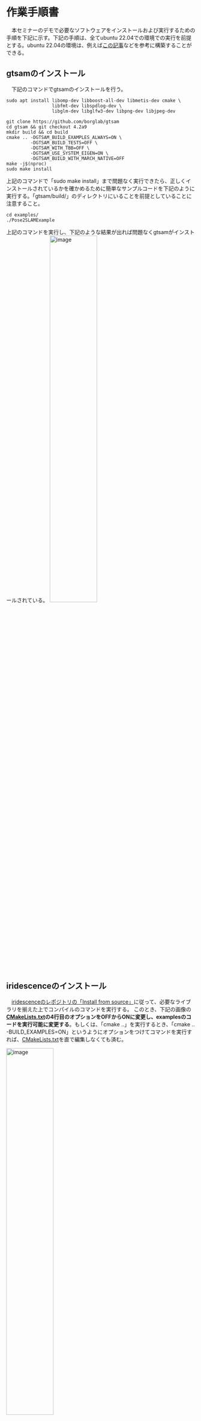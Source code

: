 # 作業手順書

　本セミナーのデモで必要なソフトウェアをインストールおよび実行するための手順を下記に示す。下記の手順は、全てubuntu 22.04での環境での実行を前提とする。ubuntu 22.04の環境は、例えば[この記事](https://zenn.dev/njtomohiro/articles/02ae5186aeab07)などを参考に構築することができる。

## gtsamのインストール
　下記のコマンドでgtsamのインストールを行う。
```commandline
sudo apt install libomp-dev libboost-all-dev libmetis-dev cmake \
                 libfmt-dev libspdlog-dev \
                 libglm-dev libglfw3-dev libpng-dev libjpeg-dev 

git clone https://github.com/borglab/gtsam
cd gtsam && git checkout 4.2a9
mkdir build && cd build
cmake .. -DGTSAM_BUILD_EXAMPLES_ALWAYS=ON \
         -DGTSAM_BUILD_TESTS=OFF \
         -DGTSAM_WITH_TBB=OFF \
         -DGTSAM_USE_SYSTEM_EIGEN=ON \
         -DGTSAM_BUILD_WITH_MARCH_NATIVE=OFF
make -j$(nproc)
sudo make install
```

上記のコマンドで「sudo make install」まで問題なく実行できたら、正しくインストールされているかを確かめるために簡単なサンプルコードを下記のように実行する。「gtsam/build/」のディレクトリにいることを前提としていることに注意すること。
```commandline
cd examples/
./Pose2SLAMExample
```
上記のコマンドを実行し、下記のような結果が出れば問題なくgtsamがインストールされている。
<img src="https://github.com/user-attachments/assets/d5c17800-9132-4bad-a35c-9abcb05d59d3" alt="image" width="50%">


## iridescenceのインストール
　[iridescenceのレポジトリの「Install from source」](https://github.com/koide3/iridescence/tree/master#install-from-source)に従って、必要なライブラリを揃えた上でコンパイルのコマンドを実行する。
このとき、下記の画像の **[CMakeLists.txt](https://github.com/koide3/iridescence/blob/master/CMakeLists.txt)の4行目のオプションをOFFからONに変更し、examplesのコードを実行可能に変更する**。もしくは、「cmake ..」を実行するとき、「cmake .. -BUILD_EXAMPLES=ON」というようにオプションをつけてコマンドを実行すれば、[CMakeLists.txt](https://github.com/koide3/iridescence/blob/master/CMakeLists.txt)を直で編集しなくても済む。

<img src="https://github.com/user-attachments/assets/718c7c93-21d1-4c27-9578-4024f255d6c7" alt="image" width="50%">

　「sudo make install」まで問題なく実行できたら、正しくインストールされているかを確かめるために簡単なサンプルコードを下記のように実行する。「iridescence/build/」のディレクトリにいることを前提としていることに注意すること。
```commandline
./02_light_viewer_primitives
```

上記のコマンドを実行し、下記のような結果が出れば問題なくiridescenceがインストールされている。
<img src="https://github.com/user-attachments/assets/95c6d795-3a91-4083-b462-d65d0a5afd87" alt="image" width="50%">


## 本セミナーのサンプルプログラムをインストールする手順

* 下記のコマンドに基づき、サンプルプログラムをコンパイルする。
* 全てのサンプルプログラムは、下記のコマンドで作成されたbuildディレクトリ以下にいることを前提とすることに注意すること。
```commandline
git clone https://github.com/TakuOkawara/pose_adjustment_demo.git
cd pose_adjustment_demo
mkdir build
cd build
cmake ..
make
```

一部の環境での実行時エラー（error while loading shared libraries: libmetis-gtsam.so: cannot open shared object file: No such file or directory）を防ぐために、下記のコマンドを先んじて実行しておく。
```commandline
echo "export LD_LIBRARY_PATH=/usr/local/lib:$LD_LIBRARY_PATH" >> ~/.bashrc
source ~/.bashrc
```


### [デモプログラム #1](https://github.com/TakuOkawara/pose_adjustment_demo/blob/main/src/small_pose_adjustment_2d.cpp)
* gtsamのサンプルプログラムを基にした小規模なポーズ調整のプログラム。
* 下記のコマンドで実行できる。
```commandline
./small_pose_adjustment_2d 
```
実行に成功すると、下記のような出力結果になる。

<img src="https://github.com/user-attachments/assets/3e79f09a-f509-4019-aa39-a7ccbc753159" alt="image" width="50%">


### [デモプログラム #2](https://github.com/TakuOkawara/pose_adjustment_demo/blob/main/src/small_pose_adjustment_2d.cpp)
* マンハッタンデータセットを用いた2Dのポーズグラフのポーズグラフ最適化のプログラム。
* 下記のコマンドで実行できる。
```commandline
./pose_adjustment_2d
```
実行に成功すると、下記のような出力結果になる。

<img src="https://github.com/user-attachments/assets/5f00d5a4-8cf8-416c-a4e8-d33297bf2618" alt="image" width="50%">

## [デモプログラム #3](https://github.com/TakuOkawara/pose_adjustment_demo/blob/main/src/pose_adjustment_3d.cpp)
* スフィアデータセットを用いた3Dのポーズグラフのポーズグラフ最適化のプログラム。
* 下記のコマンドで実行できる。
```commandline
./pose_adjustment_3d
```
実行に成功すると、下記のような出力結果になる。

<img src="https://github.com/user-attachments/assets/f6f026a1-1e21-41a3-9b6d-ff6acc705448" alt="image" width="50%">


## [デモプログラム #4](https://github.com/TakuOkawara/pose_adjustment_demo/blob/main/src/pose_adjustment_3d_with_customfactor.cpp)
* gtsam::BetweenFactor< gtsam::Pose3 >と[等価なファクタ](https://github.com/TakuOkawara/pose_adjustment_demo/blob/main/src/customfactor.cpp)を自作するサンプルプログラム。
* デモプログラム #3と同様に、スフィアデータセットを用いて3Dのポーズグラフのポーズグラフ最適化のプログラムを実装している。
* 下記のコマンドで実行できる。
```commandline
./pose_adjustment_3d_with_customfactor
```
実行に成功すると、デモプログラム #3と同じとなる下記のような出力結果になる。

<img src="https://github.com/user-attachments/assets/f6f026a1-1e21-41a3-9b6d-ff6acc705448" alt="image" width="50%">
